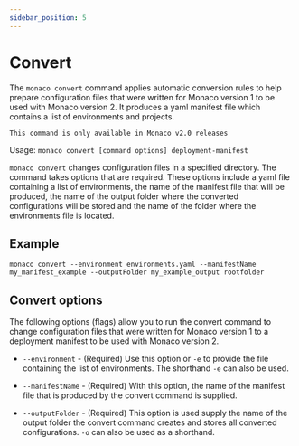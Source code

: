 ```yaml
---
sidebar_position: 5
---
```


# Convert

The `monaco convert` command applies automatic conversion rules to help prepare configuration files that were written for Monaco version 1 to be used with Monaco version 2. It produces a yaml manifest file which contains a list of environments and projects.

```
This command is only available in Monaco v2.0 releases
```

Usage: `monaco convert [command options] deployment-manifest`

`monaco convert` changes configuration files in a specified directory. The command takes options that are required. These options include a yaml file containing a list of environments, the name of the manifest file that will be produced, the name of the output folder where the converted configurations will be stored and the name of the folder where the environments file is located.

## Example

```shell
monaco convert --environment environments.yaml --manifestName my_manifest_example --outputFolder my_example_output rootfolder
```

## Convert options

The following options (flags) allow you to run the convert command to change configuration files that were written for Monaco version 1 to a deployment manifest to be used with Monaco version 2.

- `--environment` - (Required) Use this option or `-e` to provide the file containing the list of environments. The shorthand `-e` can also be used.

- `--manifestName` - (Required) With this option, the name of the manifest file that is produced by the convert command is supplied.

- `--outputFolder` - (Required) This option is used supply the name of the output folder the convert command creates and stores all converted configurations. `-o` can also be used as a shorthand.